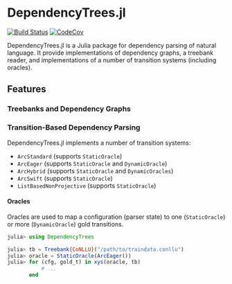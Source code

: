 # DependencyTrees.jl

[![Build Status](https://travis-ci.org/dellison/DependencyTrees.jl.svg?branch=master)](https://travis-ci.org/dellison/DependencyTrees.jl) [![CodeCov](https://codecov.io/gh/dellison/DependencyTrees.jl/branch/master/graph/badge.svg)](https://codecov.io/gh/dellison/DependencyTrees.jl)

DependencyTrees.jl is a Julia package for dependency parsing of natural language. It provide implementations of dependency graphs, a treebank reader, and implementations of a number of transition systems (including oracles).

## Features

### Treebanks and Dependency Graphs

### Transition-Based Dependency Parsing

DependencyTrees.jl implements a number of transition systems:

* `ArcStandard` (supports `StaticOracle`)
* `ArcEager` (supports `StaticOracle` and `DynamicOracle`)
* `ArcHybrid` (supports `StaticOracle` and `DynamicOracles`)
* `ArcSwift` (supports `StaticOracle`)
* `ListBasedNonProjective` (supports `StaticOracle`)

#### Oracles

Oracles are used to map a configuration (parser state) to one (`StaticOracle`) or more (`DynamicOracle`) gold transitions.

```julia
julia> using DependencyTrees

julia> tb = Treebank{CoNLLU}("/path/to/traindata.conllu")
julia> oracle = StaticOracle(ArcEager())
julia> for (cfg, gold_t) in xys(oracle, tb)
           # ...
       end
```
